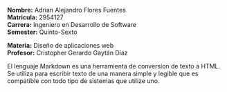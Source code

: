 <p><b>Nombre:</b> Adrian Alejandro Flores Fuentes<br>
<b>Matricula:</b> 2954127<br>
<b>Carrera:</b> Ingeniero en Desarrollo de Software<br>
<b>Semester:</b> Quinto-Sexto</p>
<p><b>Materia:</b> Diseño de aplicaciones web<br>
<b>Profesor:</b> Cristopher Gerardo Gaytán Díaz</p>
<p>El lenguaje Markdown es una herramienta de conversion de texto a HTML. Se utiliza para escribir texto de una manera simple y legible que es compatible con todo tipo de sistemas que utilize uno.</p>
